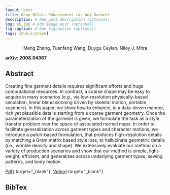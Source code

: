 ```yaml
---
layout: post
title: Deep Detail Enhancement for Any Garment
description: # Add post description (optional)
img: p5.jpg # Add image post (optional)
fig-caption: # Add figcaption (optional)
tags: [Publication]
---
```

<center>Meng Zhang, Tuanfeng Wang, Duygu Ceylan, Niloy J. Mitra</center>

**arXiv: 2008.04367**

## Abstract
Creating fine garment details requires significant efforts and huge computational resources. In contrast, a coarse shape may be easy to acquire in many scenarios (e.g., via low-resolution physically-based simulation, linear blend skinning driven by skeletal motion, portable scanners). In this paper, we show how to enhance, in a data-driven manner, rich yet plausible details starting from a coarse garment geometry. Once the parameterization of the garment is given, we formulate the task as a style transfer problem over the space of associated normal maps. In order to facilitate generalization across garment types and character motions, we introduce a patch-based formulation, that produces high-resolution details by matching a Gram matrix based style loss, to hallucinate geometric details (i.e., wrinkle density and shape). We extensively evaluate our method on a variety of production scenarios and show that our method is simple, light-weight, efficient, and generalizes across underlying garment types, sewing patterns, and body motion. 

[Pdf](https://arxiv.org/pdf/2008.04367.pdf){:target="_blank"}, 
[Video](https://www.youtube.com/watch?v=8XS9VNGIpM4&t=2s){:target="_blank"}

## BibTex


